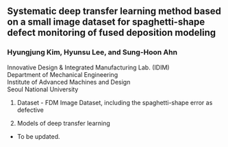 ## Systematic deep transfer learning method based on a small image dataset for spaghetti-shape defect monitoring of fused deposition modeling


### Hyungjung Kim, Hyunsu Lee, and Sung-Hoon Ahn

Innovative Design & Integrated Manufacturing Lab. (IDIM)  
Department of Mechanical Engineering  
Institute of Advanced Machines and Design  
Seoul National University  

1. Dataset - FDM Image Dataset, including the spaghetti-shape error as defective

2. Models of deep transfer learning
 - To be updated.

